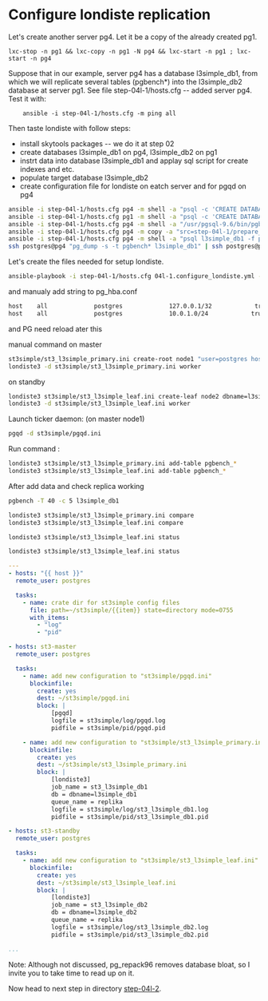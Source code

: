 Configure londiste replication
================

Let's create another server pg4. Let it be a copy of the already created pg1.

	lxc-stop -n pg1 && lxc-copy -n pg1 -N pg4 && lxc-start -n pg1 ; lxc-start -n pg4

Suppose that in our example, server pg4 has a database l3simple\_db1, from which we will replicate several tables (pgbench\*) into the l3simple\_db2 database at server pg1.
See file step-04l-1/hosts.cfg -- added server pg4. Test it with:

        ansible -i step-04l-1/hosts.cfg -m ping all

Then taste londiste with follow steps:
* install skytools packages -- we do it at step 02
* create databases l3simple\_db1 on pg4, l3simple\_db2 on pg1
* instrt data into database l3simple\_db1 and applay sql script for create indexes and etc.
* populate target database l3simple\_db2
* create configuration file for londiste on eatch server and for pgqd on pg4


```bash
ansible -i step-04l-1/hosts.cfg pg4 -m shell -a "psql -c 'CREATE DATABASE l3simple_db1;'" --become --become-user postgres
ansible -i step-04l-1/hosts.cfg pg1 -m shell -a "psql -c 'CREATE DATABASE l3simple_db2;'" --become --become-user postgres
ansible -i step-04l-1/hosts.cfg pg4 -m shell -a "/usr/pgsql-9.6/bin/pgbench -i -s 2 -F 80 l3simple_db1" --become --become-user postgres
ansible -i step-04l-1/hosts.cfg pg4 -m copy -a "src=step-04l-1/prepare_pgbenchdb_for_londiste.sql dest=~" --become --become-user postgres
ansible -i step-04l-1/hosts.cfg pg4 -m shell -a "psql l3simple_db1 -f prepare_pgbenchdb_for_londiste.sql" --become --become-user postgres
ssh postgres@pg4 "pg_dump -s -t pgbench* l3simple_db1" | ssh postgres@pg1 "psql l3simple_db2"

```
Let's create the files needed for setup londiste.

```bash
ansible-playbook -i step-04l-1/hosts.cfg 04l-1.configure_londiste.yml --extra-vars "host=st3-replication"

```

and manualy add string to pg\_hba.conf

```bash
host    all             postgres             127.0.0.1/32            trust
host    all             postgres             10.0.1.0/24            trust

```
and PG need reload ater this

manual command on master

```bash
st3simple/st3_l3simple_primary.ini create-root node1 "user=postgres host=pg4 dbname=l3simple_db1"
londiste3 -d st3simple/st3_l3simple_primary.ini worker

```

on standby

```bash
londiste3 st3simple/st3_l3simple_leaf.ini create-leaf node2 dbname=l3simple_db2 --provider="dbname=l3simple_db1 user=postgres host=pg4"
londiste3 -d st3simple/st3_l3simple_leaf.ini worker
```
Launch ticker daemon: (on master node1)

```bash
pgqd -d st3simple/pgqd.ini
```
Run command :
```bash
londiste3 st3simple/st3_l3simple_primary.ini add-table pgbench_*
londiste3 st3simple/st3_l3simple_leaf.ini add-table pgbench_*
```

After add data and check replica working

```bash
pgbench -T 40 -c 5 l3simple_db1

londiste3 st3simple/st3_l3simple_primary.ini compare
londiste3 st3simple/st3_l3simple_leaf.ini compare

londiste3 st3simple/st3_l3simple_leaf.ini status

londiste3 st3simple/st3_l3simple_leaf.ini status

```



``` yaml
---
- hosts: "{{ host }}"
  remote_user: postgres

  tasks:
    - name: crate dir for st3simple config files
      file: path=~/st3simple/{{item}} state=directory mode=0755
      with_items:
        - "log"
        - "pid"

- hosts: st3-master
  remote_user: postgres

  tasks:
    - name: add new configuration to "st3simple/pgqd.ini"
      blockinfile:
        create: yes
        dest: ~/st3simple/pgqd.ini
        block: |
            [pgqd]
            logfile = st3simple/log/pgqd.log
            pidfile = st3simple/pid/pgqd.pid

    - name: add new configuration to "st3simple/st3_l3simple_primary.ini"
      blockinfile:
        create: yes
        dest: ~/st3simple/st3_l3simple_primary.ini
        block: |
            [londiste3]
            job_name = st3_l3simple_db1
            db = dbname=l3simple_db1
            queue_name = replika
            logfile = st3simple/log/st3_l3simple_db1.log
            pidfile = st3simple/pid/st3_l3simple_db1.pid

- hosts: st3-standby
  remote_user: postgres

  tasks:
    - name: add new configuration to "st3simple/st3_l3simple_leaf.ini"
      blockinfile:
        create: yes
        dest: ~/st3simple/st3_l3simple_leaf.ini
        block: |
            [londiste3]
            job_name = st3_l3simple_db2
            db = dbname=l3simple_db2
            queue_name = replika
            logfile = st3simple/log/st3_l3simple_db2.log
            pidfile = st3simple/pid/st3_l3simple_db2.pid

...

```
Note: Although not discussed, pg\_repack96 removes database bloat, so I invite you to take time to read up on it.


Now head to next step in directory [step-04l-2](https://github.com/4orbit/ansible-PG-tuto/tree/master/step-04l-2).
